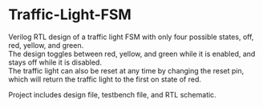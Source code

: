 # Traffic-Light-FSM
Verilog RTL design of a traffic light FSM with only four possible states, off, red, yellow, and green.  
The design toggles between red, yellow, and green while it is enabled, and stays off while it is disabled.  
The traffic light can also be reset at any time by changing the reset pin, which will return the traffic light to the first on state of red.  

Project includes design file, testbench file, and RTL schematic.  
